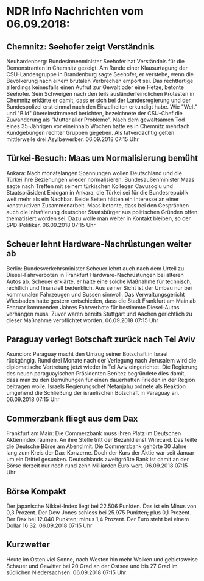 # NDR Info Nachrichten vom 06.09.2018:


## Chemnitz: Seehofer zeigt Verständnis
Neuhardenberg:	Bundesinnenminister Seehofer hat Verständnis für die Demonstranten in Chemnitz gezeigt. Am Rande einer Klausurtagung der CSU-Landesgruppe in Brandenburg sagte Seehofer, er verstehe, wenn die Bevölkerung nach einem brutalen Verbrechen empört sei. Das rechtfertige allerdings keinesfalls einen Aufruf zur Gewalt oder eine Hetze, betonte Seehofer. Sein Schweigen nach den teils ausländerfeindlichen Protesten in Chemnitz erklärte er damit, dass er sich bei der Landesregierung und der Bundespolizei erst einmal nach den Einzelheiten erkundigt habe. Wie "Welt" und "Bild" übereinstimmend berichten, bezeichnete der CSU-Chef die Zuwanderung als "Mutter aller Probleme". Nach dem gewaltsamen Tod eines 35-Jährigen vor eineinhalb Wochen hatte es in Chemnitz mehrfach Kundgebungen rechter Gruppen gegeben. Als tatverdächtig gelten mittlerweile drei Asylbewerber. 06.09.2018 07:15 Uhr 

## Türkei-Besuch: Maas um Normalisierung bemüht
Ankara: Nach monatelangen Spannungen wollen Deutschland und die Türkei ihre Beziehungen wieder normalisieren. Bundesaußenminister Maas sagte nach Treffen mit seinem türkischen Kollegen Cavusoglu und Staatspräsident Erdogan in Ankara, die Türkei sei für die Bundesrepublik weit mehr als ein Nachbar. Beide Seiten hätten ein Interesse an einer konstruktiven Zusammenarbeit. Maas betonte, dass bei den Gesprächen auch die Inhaftierung deutscher Staatsbürger aus politischen Gründen offen thematisiert worden sei. Dazu wolle man weiter in Kontakt bleiben, so der SPD-Politiker. 06.09.2018 07:15 Uhr 

## Scheuer lehnt Hardware-Nachrüstungen weiter ab
Berlin:	Bundesverkehrsminister Scheuer lehnt auch nach dem Urteil zu Diesel-Fahrverboten in Frankfurt Hardware-Nachrüstungen bei älteren Autos ab. Scheuer erklärte, er halte eine solche Maßnahme für technisch, rechtlich und finanziell bedenklich. Aus seiner Sicht ist der Umbau nur bei kommunalen Fahrzeugen und Bussen sinnvoll. Das Verwaltungsgericht Wiesbaden hatte gestern entschieden, dass die Stadt Frankfurt am Main ab Februar kommenden Jahres Fahrverbote für bestimmte Diesel-Autos verhängen muss. Zuvor waren bereits Stuttgart und Aachen gerichtlich zu dieser Maßnahme verpflichtet worden. 06.09.2018 07:15 Uhr 

## Paraguay verlegt Botschaft zurück nach Tel Aviv
Asuncion: Paraguay macht den Umzug seiner Botschaft in Israel rückgängig. Rund drei Monate nach der Verlegung nach Jerusalem wird die diplomatische Vertretung jetzt wieder in Tel Aviv eingerichtet. Die Regierung des neuen paraguayischen Präsidenten Benitez begründete dies damit, dass man zu den Bemühungen für einen dauerhaften Frieden in der Region beitragen wolle. Israels Regierungschef Netanjahu ordnete als Reaktion umgehend die Schließung der israelischen Botschaft in Paraguay an. 06.09.2018 07:15 Uhr 

## Commerzbank fliegt aus dem Dax
Frankfurt am Main: Die Commerzbank muss ihren Platz im Deutschen Aktienindex räumen. An ihre Stelle tritt der Bezahldienst Wirecard. Das teilte die Deutsche Börse am Abend mit. Die Commerzbank gehörte 30 Jahre lang zum Kreis der Dax-Konzerne. Doch der Kurs der Aktie war seit Januar um ein Drittel gesunken. Deutschlands zweitgrößte Bank ist damit an der Börse derzeit nur noch rund zehn Milliarden Euro wert. 06.09.2018 07:15 Uhr 

## Börse Kompakt
Der japanische Nikkei-Index liegt bei 22.506 Punkten. Das ist ein Minus von 0,3 Prozent. Der Dow Jones schloss bei 25.975 Punkten; plus 0,1 Prozent. Der Dax bei 12.040 Punkten; minus 1,4 Prozent. Der Euro steht bei einem Dollar 16 32. 06.09.2018 07:15 Uhr 

## Kurzwetter
Heute im Osten viel Sonne, nach Westen hin mehr Wolken und gebietsweise Schauer und Gewitter bei 20 Grad an der Ostsee und bis 27 Grad im südlichen Niedersachsen. 06.09.2018 07:15 Uhr 
